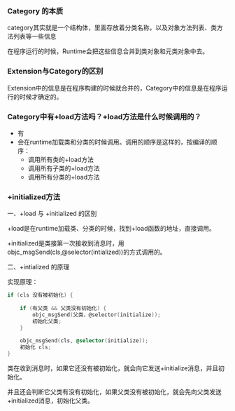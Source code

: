 ### Category 的本质

category其实就是一个结构体，里面存放着分类名称，以及对象方法列表、类方法列表等一些信息

在程序运行的时候，Runtime会把这些信息合并到类对象和元类对象中去。

### Extension与Category的区别

Extension中的信息是在程序构建的时候就合并的，Category中的信息是在程序运行的时候才确定的。

### Category中有+load方法吗？+load方法是什么时候调用的？

- 有
- 会在runtime加载类和分类的时候调用。调用的顺序是这样的，按编译的顺序：
  - 调用所有类的+load方法
  - 调用所有子类的+load方法
  - 调用所有分类的+load方法

### +initialized方法

一、+load 与 +initialized 的区别

+load是在runtime加载类、分类的时候，找到+load函数的地址，直接调用。

+initialized是类接第一次接收到消息时，用objc_msgSend(cls,@selector(intialized))的方式调用的。

二、+intialized 的原理

实现原理：

```objective-c
if (cls 没有被初始化) {
    
    if (有父类 && 父类没有初始化) {
        objc_msgSend(父类，@selector(initialize));
        初始化父类;
    }
    
    objc_msgSend(cls, @selector(initialize));
    初始化 cls;
}
```

类在收到消息时，如果它还没有被初始化，就会向它发送+initialize消息，并且初始化。

并且还会判断它父类有没有初始化，如果父类没有被初始化，就会先向父类发送+initialized消息，初始化父类。